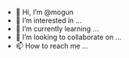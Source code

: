 - 👋 Hi, I’m @mogun
- 👀 I’m interested in ...
- 🌱 I’m currently learning ...
- 💞️ I’m looking to collaborate on ...
- 📫 How to reach me ...

<!---
mogun/mogun is a ✨ special ✨ repository because its `README.md` (this file) appears on your GitHub profile.
You can click the Preview link to take a look at your changes.
--->
